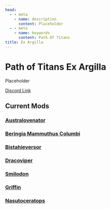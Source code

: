 ```yaml
---
head:
  - - meta
    - name: description
      content: Placeholder
  - - meta
    - name: keywords
      content: Path Of Titans
title: Ex Argilla
---
```


# Path of Titans Ex Argilla

Placeholder

[Discord Link](#)

## Current Mods

### [Australovenator](./Path-of-Titans-ExAAustralo)

### [Beringia Mammuthus Columbi](./Path-of-Titans-BeringiaMammothC)

### [Bistahieversor](./Path-of-Titans-ExABista)

### [Dracoviper](./Path-of-Titans-EADracoviper)

### [Smilodon](./Path-of-Titans-EASmilodon)

### [Griffin](./Path-of-Titans-EAGriffin)

### [Nasutoceratops](./Path-of-Titans-EANasuto)
